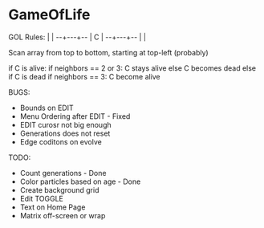 # GameOfLife

GOL Rules:
      |   |
    --+---+--
      | C |
    --+---+--
      |   |

Scan array from top to bottom, starting at top-left (probably)

if C is alive:
  if neighbors == 2 or 3:
    C stays alive
  else
    C becomes dead
else if C is dead
  if neighbors == 3:
    C become alive

BUGS:
- Bounds on EDIT
- Menu Ordering after EDIT - Fixed
- EDIT curosr not big enough
- Generations does not reset
- Edge coditons on evolve

TODO:
- Count generations - Done
- Color particles based on age - Done
- Create background grid
- Edit TOGGLE
- Text on Home Page
- Matrix off-screen or wrap